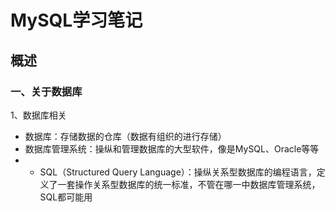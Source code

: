# MySQL学习笔记

## 概述 

### 一、关于数据库
1、数据库相关
 - 数据库：存储数据的仓库（数据有组织的进行存储）  
 - 数据库管理系统：操纵和管理数据库的大型软件，像是MySQL、Oracle等等
 -  - SQL（Structured Query Language）：操纵关系型数据库的编程语言，定义了一套操作关系型数据库的统一标准，不管在哪一中数据库管理系统，SQL都可能用

